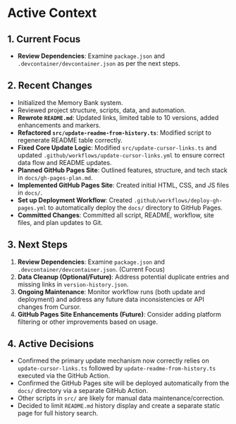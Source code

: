 <!-- Version: 1.5 | Last Updated: 2025-06-06 -->

# Active Context

## 1. Current Focus

- **Review Dependencies**: Examine `package.json` and `.devcontainer/devcontainer.json` as per the next steps.

## 2. Recent Changes

- Initialized the Memory Bank system.
- Reviewed project structure, scripts, data, and automation.
- **Rewrote `README.md`**: Updated links, limited table to 10 versions, added enhancements and markers.
- **Refactored `src/update-readme-from-history.ts`**: Modified script to regenerate README table correctly.
- **Fixed Core Update Logic**: Modified `src/update-cursor-links.ts` and updated `.github/workflows/update-cursor-links.yml` to ensure correct data flow and README updates.
- **Planned GitHub Pages Site**: Outlined features, structure, and tech stack in `docs/gh-pages-plan.md`.
- **Implemented GitHub Pages Site**: Created initial HTML, CSS, and JS files in `docs/`.
- **Set up Deployment Workflow**: Created `.github/workflows/deploy-gh-pages.yml` to automatically deploy the `docs/` directory to GitHub Pages.
- **Committed Changes**: Committed all script, README, workflow, site files, and plan updates to Git.

## 3. Next Steps

1.  **Review Dependencies**: Examine `package.json` and `.devcontainer/devcontainer.json`. (Current Focus)
2.  **Data Cleanup (Optional/Future)**: Address potential duplicate entries and missing links in `version-history.json`.
3.  **Ongoing Maintenance**: Monitor workflow runs (both update and deployment) and address any future data inconsistencies or API changes from Cursor.
4.  **GitHub Pages Site Enhancements (Future)**: Consider adding platform filtering or other improvements based on usage.

## 4. Active Decisions

- Confirmed the primary update mechanism now correctly relies on `update-cursor-links.ts` followed by `update-readme-from-history.ts` executed via the GitHub Action.
- Confirmed the GitHub Pages site will be deployed automatically from the `docs/` directory via a separate GitHub Action.
- Other scripts in `src/` are likely for manual data maintenance/correction.
- Decided to limit `README.md` history display and create a separate static page for full history search.
